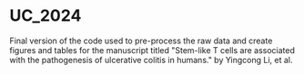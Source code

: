 # UC_2024
Final version of the code used to pre-process the raw data and create figures and tables for the manuscript titled "Stem-like T cells are associated with the pathogenesis of ulcerative colitis in humans." by Yingcong Li, et al. 
